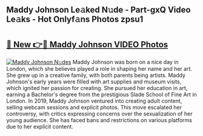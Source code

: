 ## Maddy Johnson Le𝚊ked N𝚞de - Part-gxQ Video Le𝚊ks - Hot Onlyf𝚊ns Photos zpsu1

# <h2><a href="http://ab51494.deff.icu/?id=Maddy+Johnson">🔗 New 👉🔴 Maddy Johnson VIDEO Photos</a></h2>

[![Maddy Johnson N𝚞des](https://i.imgur.com/rIISA9y.gif)](http://ab51494.deff.icu/?id=Maddy+Johnson)
Maddy Johnson was born on a nice day in London, which she believes played a role in shaping her name and her art. She grew up in a creative family, with both parents being artists. Maddy Johnson's early years were filled with art supplies and museum visits, which ignited her passion for creating. She pursued her education in art, earning a Bachelor's degree from the prestigious Slade School of Fine Art in London. In 2019, Maddy Johnson ventured into creating adult content, selling webcam sessions and explicit photos. This move escalated her controversy, with critics expressing concerns over the sexualization of her young audience. She has faced bans and restrictions on various platforms due to her explicit content.
